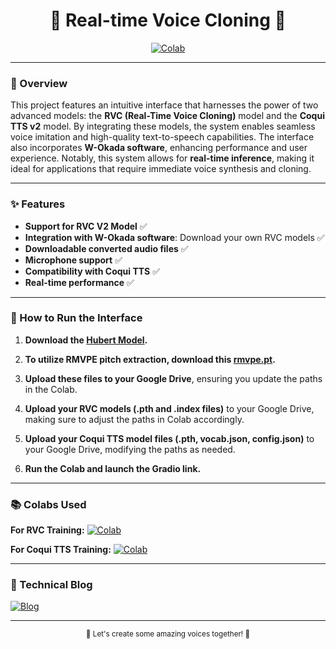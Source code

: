 <div align="center">

# 🌟 Real-time Voice Cloning 🌟

[![Colab](https://img.shields.io/badge/Colab-Interface-blue?style=for-the-badge&logo=googlecolab)](https://drive.google.com/file/d/1ac2mTL1rRbYAZy8lOEviNW108jToKyGL/view?usp=sharing)

</div>

---

### 📝 Overview
This project features an intuitive interface that harnesses the power of two advanced models: the **RVC (Real-Time Voice Cloning)** model and the **Coqui TTS v2** model. By integrating these models, the system enables seamless voice imitation and high-quality text-to-speech capabilities. The interface also incorporates **W-Okada software**, enhancing performance and user experience. Notably, this system allows for **real-time inference**, making it ideal for applications that require immediate voice synthesis and cloning.

---

### ✨ Features
- **Support for RVC V2 Model** ✅
- **Integration with W-Okada software**: Download your own RVC models ✅
- **Downloadable converted audio files** ✅
- **Microphone support** ✅
- **Compatibility with Coqui TTS** ✅
- **Real-time performance** ✅

---

### 🚀 How to Run the Interface

1. **Download the [Hubert Model](https://huggingface.co/lj1995/VoiceConversionWebUI/blob/main/hubert_base.pt).**

2. **To utilize RMVPE pitch extraction, download this [rmvpe.pt](https://huggingface.co/lj1995/VoiceConversionWebUI/blob/main/rmvpe.pt).**
   
3. **Upload these files to your Google Drive**, ensuring you update the paths in the Colab.

4. **Upload your RVC models (.pth and .index files)** to your Google Drive, making sure to adjust the paths in Colab accordingly.

5. **Upload your Coqui TTS model files (.pth, vocab.json, config.json)** to your Google Drive, modifying the paths as needed.

6. **Run the Colab and launch the Gradio link.**

---

### 📚 Colabs Used

**For RVC Training:**
[![Colab](https://img.shields.io/badge/Colab-RVC%20Training-blue?style=for-the-badge&logo=googlecolab)](https://colab.research.google.com/drive/1o7qkdxe4vfeoqf8d166RSzfvLwkl5YQ-?usp=sharing)

**For Coqui TTS Training:**
[![Colab](https://img.shields.io/badge/Colab-Coqui%20TTS%20Training-blue?style=for-the-badge&logo=googlecolab)](https://drive.google.com/file/d/1ofUzeZYO7AwsEG2tt8g34gco9XnuFdbS/view?usp=sharing)

---

### 📖 Technical Blog 
[![Blog](https://img.shields.io/badge/Blog-green?style=for-the-badge)](https://zaka.ai/real-time-voice-imitation-clone-any-voice-with-aistep-by-step-guide/)

---

<div align="center">
  <small>🚀 Let's create some amazing voices together! 🎤</small>
</div>
